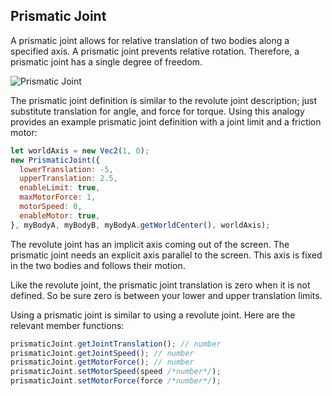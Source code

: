 
## Prismatic Joint
A prismatic joint allows for relative translation of two bodies along a
specified axis. A prismatic joint prevents relative rotation. Therefore,
a prismatic joint has a single degree of freedom.

![Prismatic Joint](/planck.js/docs/images/prismatic_joint.gif)

The prismatic joint definition is similar to the revolute joint
description; just substitute translation for angle, and force for torque.
Using this analogy provides an example prismatic joint definition with a
joint limit and a friction motor:

```js
let worldAxis = new Vec2(1, 0);
new PrismaticJoint({
  lowerTranslation: -5,
  upperTranslation: 2.5,
  enableLimit: true,
  maxMotorForce: 1,
  motorSpeed: 0,
  enableMotor: true,
}, myBodyA, myBodyB, myBodyA.getWorldCenter(), worldAxis);
```

The revolute joint has an implicit axis coming out of the screen. The
prismatic joint needs an explicit axis parallel to the screen. This axis
is fixed in the two bodies and follows their motion.

Like the revolute joint, the prismatic joint translation is zero when
it is not defined. So be sure zero is between your
lower and upper translation limits.

Using a prismatic joint is similar to using a revolute joint. Here are
the relevant member functions:

```js
prismaticJoint.getJointTranslation(); // number
prismaticJoint.getJointSpeed(); // number
prismaticJoint.getMotorForce(); // number
prismaticJoint.setMotorSpeed(speed /*number*/);
prismaticJoint.setMotorForce(force /*number*/);
```
